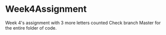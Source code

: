 # Week4Assignment
Week 4's assignment with 3 more letters counted
Check branch Master for the entire folder of code.
